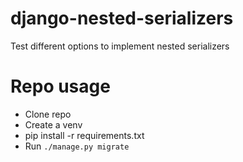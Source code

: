 # django-nested-serializers
Test different options to implement nested serializers

# Repo usage

* Clone repo
* Create a venv
* pip install -r requirements.txt
* Run `./manage.py migrate`
